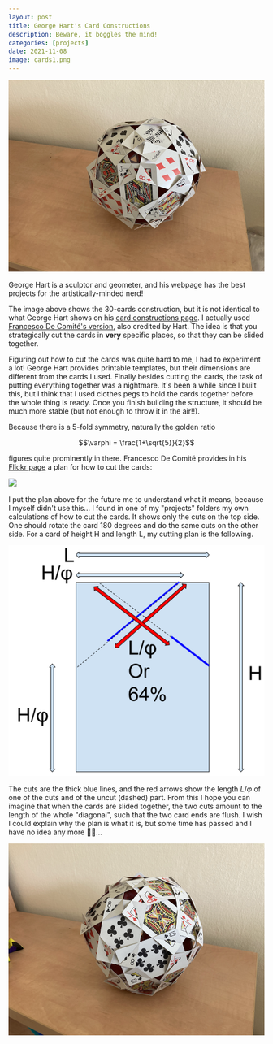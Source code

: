 ```yaml
---
layout: post
title: George Hart's Card Constructions
description: Beware, it boggles the mind!
categories: [projects]
date: 2021-11-08
image: cards1.png
---
```



![](cards1.png)

George Hart is a sculptor and geometer, and his webpage has the best projects for the artistically-minded nerd!

The image above shows the 30-cards construction, but it is not identical to what George Hart shows on his [card constructions page](http://www.georgehart.com/cards/cards.html).
I actually used [Francesco De Comité's version](http://www.flickr.com/photos/fdecomite/3611388781/in/pool-make), also credited by Hart.
The idea is that you strategically cut the cards in **very** specific places, so that they can be slided together.

Figuring out how to cut the cards was quite hard to me, I had to experiment a lot!
George Hart provides printable templates, but their dimensions are different from the cards I used.
Finally besides cutting the cards, the task of putting everything together was a nightmare.
It's been a while since I built this, but I think that I used clothes pegs to hold the cards together before the whole thing is ready.
Once you finish building the structure, it should be much more stable (but not enough to throw it in the air!!).

Because there is a 5-fold symmetry, naturally the golden ratio

$$\varphi = \frac{1+\sqrt{5}}{2}$$

figures quite prominently in there.
Francesco De Comité provides in his [Flickr page](http://www.flickr.com/photos/fdecomite/3616078966/) a plan for how to cut the cards:

![](https://live.staticflickr.com/2434/3616078966_421efeaea8_c.jpg)

I put the plan above for the future me to understand what it means, because I myself didn't use this...
I found in one of my "projects" folders my own calculations of how to cut the cards. It shows only the cuts on the top side. One should rotate the card 180 degrees and do the same cuts on the other side.
For a card of height H and length L, my cutting plan is the following.

![](card-construction1.png)

The cuts are the thick blue lines, and the red arrows show the length $L/\varphi$ of one of the cuts and of the uncut (dashed) part.
From this I hope you can imagine that when the cards are slided together, the two cuts amount to the length of the whole "diagonal", such that the two card ends are flush.
I wish I could explain why the plan is what it is, but some time has passed and I have no idea any more 🤷‍♂️...

![](cards2.png)


